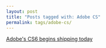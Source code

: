 ```yaml
---
layout: post
title: "Posts tagged with: Adobe CS"
permalink: tags/adobe-cs/
---
```

[Adobe's CS6 begins shipping today](/2012/05/adobes-cs6-begins-shipping-today)
